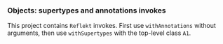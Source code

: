 ### Objects: supertypes and annotations invokes

This project contains `Reflekt` invokes. 
First use `withAnnotations` without arguments,
then use `withSupertypes` with the top-level class `A1`.

